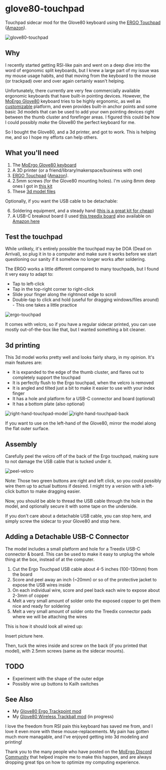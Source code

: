 # glove80-touchpad
Touchpad sidecar mod for the Glove80 keyboard using the [ERGO Touchpad](https://ergonomictouchpad.com/ergonomic_touchpad.php) ([Amazon](https://www.amazon.com/gp/product/B087Z7RGGK/)).

![glove80-touchpad](https://github.com/user-attachments/assets/65a0a5c3-9d9c-401b-9a78-cb132499ce76)

## Why

I recently started getting RSI-like pain and went on a deep dive into the word of ergonomic split keyboards, but I knew a large part of my issue was my mouse usage habits, and that moving from the keyboard to the mouse (or trackpad) over and over again certainly wasn't helping.

Unfortunately, there currently are very few commercially available ergonomic keyboards that have built-in pointing devices.
However, the [MoErgo Glove80](https://www.moergo.com/collections/glove80-keyboards) keyboard tries to be highly ergonomic, as well as [customizable](https://www.moergo.com/pages/glove80-ergonomic-keyboard-customization) platform, and even provides built-in anchor points and some basic 3d models that can be used to add your own pointing devices right between the thumb cluster and forefinger areas. I figured this could be how I could possibly _make_ the Glove80 the perfect keyboard for me.

So I bought the Glove80, and a 3d printer, and got to work. This is helping me, and so I hope my efforts can help others.

## What you'll need

1. The [MoErgo Glove80 keyboard](https://www.moergo.com/collections/glove80-keyboards)
2. A 3D printer (or a friend/library/makerspace/business with one)
3. [ERGO Touchpad](https://ergonomictouchpad.com/ergonomic_touchpad.php) ([Amazon](https://www.amazon.com/gp/product/B087Z7RGGK/)).
4. 2.5mm screws (for the Glove80 mounting holes). I'm using 8mm deep ones I got in [this kit](https://www.amazon.com/dp/B0BLCFD9HR)
5. These [3d model files](/models/)

Optionally, if you want the USB cable to be detachable:

6. Soldering equipment, and a steady hand ([this is a great kit for cheap](https://www.amazon.com/gp/product/B07Q2B4ZY9/ref=ppx_yo_dt_b_search_asin_title?ie=UTF8&th=1))
8. A USB-C breakout board (I used [this treedix board](https://treedix.com/products/treedix-4pcs-usb-type-c-breakout-board-serial-basic-breakout-female-connector-type-pcb-converter-board) also available on [Amazon here](https://www.amazon.com/dp/B096M2HQLK)

## Test the touchpad

While unlikely, it's entirely possible the touchpad may be DOA (Dead on Arrival), so plug it in to a computer and make sure it works before we start questioning our sanity if it somehow no longer works after soldering.

The ERGO works a little different compared to many touchpads, but I found it very easy to adapt to:
- Tap to left-click
- Tap in the top-right corner to right-click
- Slide your finger along the rightmost edge to scroll
- Double-tap to click and hold (useful for dragging windows/files around) - This one takes a little practice
  
![ergo-touchpad](https://github.com/user-attachments/assets/1c510572-bb2b-4797-a366-e398384f6302)

It comes with velcro, so if you have a regular sidecar printed, you can use mostly out-of-the-box like that, but I wanted something a bit cleaner.

## 3d printing

This 3d model works pretty well and looks fairly sharp, in my opinion. It's main features are:

- It is expanded to the edge of the thumb cluster, and flares out to completely support the touchpad
- It is perfectly flush to the Ergo touchpad, when the velcro is removed
- It is angled and tilted just a bit to make it easier to use with your index finger
- It has a hole and platform for a USB-C connector and board (optional)
- It has a bottom plate (also optional)

![right-hand-touchpad-model](https://github.com/user-attachments/assets/2e6256ec-1910-475e-8ac6-b583d737a37a)
![right-hand-touchpad-back](https://github.com/user-attachments/assets/742a2d49-9385-4dbd-80c3-80710523e2c4)

If you want to use on the left-hand of the Glove80, mirror the model along the flat outer surface.

## Assembly

Carefully peel the velcro off of the back of the Ergo touchpad, making sure to not damage the USB cable that is tucked under it.

![peel-velcro](https://github.com/user-attachments/assets/86c6a1ad-99d9-4a55-96e1-f7cc181b328c)

Note: Those two green buttons are right and left click, so you could possibly wire them up to actual buttons if desired. I might try a version with a left-click button to make dragging easier.

Now, you should be able to thread the USB cable through the hole in the model, and optionally secure it with some tape on the underside.

If you don't care about a detachable USB cable, you can stop here, and simply screw the sidecar to your Glove80 and stop here.

## Adding a Detachable USB-C Connector

The model includes a small platform and hole for a Treedix USB-C connector & board. This can be used to make it easy to unplug the whole thing at the box, instead of at the computer.

1. Cut the Ergo Touchpad USB cable about 4-5 inches (100-130mm) from the board
2. Score and peel away an inch (~20mm) or so of the protective jacket to expose the USB wires inside
3. On each individual wire, score and peel back each wire to expose about 2-3mm of copper
4. Melt a very small amount of solder onto the exposed copper to get them nice and ready for soldering
5. Melt a very small amount of solder onto the Treedix connector pads where we will be attaching the wires

This is how it should look all wired up:

Insert picture here.

Then, tuck the wires inside and screw on the back (if you printed that model), with 2.5mm screws (same as the sidecar mounts).

## TODO

- Experiment with the shape of the outer edge
- Possibly wire up buttons to Kailh switches

## See Also

- My [Glove80 Ergo Trackpoint mod](https://github.com/unixmonkey/glove80-trackpoint)
- My [Glove80 Wireless Trackball mod](https://github.com/unixmonkey/glove80-trackball) (in progress)

I love the freedom from RSI pain this keyboard has saved me from, and I love it even more with these mouse-replacements. My pain has gotten much more managable, and I've enjoyed getting into 3d modeling and printing!

Thank you to the many people who have posted on the [MoErgo Discord Community](https://www.moergo.com/discord) that helped inspire me to make this happen, and are always dropping great tips on how to optimize my computing experience.
